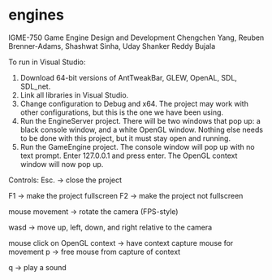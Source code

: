 # engines
IGME-750 Game Engine Design and Development
Chengchen Yang, Reuben Brenner-Adams, Shashwat Sinha, Uday Shanker Reddy Bujala

To run in Visual Studio:
1. Download 64-bit versions of AntTweakBar, GLEW, OpenAL, SDL, SDL_net.
2. Link all libraries in Visual Studio.
3. Change configuration to Debug and x64. The project may work with other configurations, but this is the one we have been using.
4. Run the EngineServer project. There will be two windows that pop up: a black console window, and a white OpenGL window. Nothing else needs to be done with this project, but it must stay open and running.
5. Run the GameEngine project. The console window will pop up with no text prompt. Enter 127.0.0.1 and press enter. The OpenGL context window will now pop up.

Controls:
Esc. -> close the project

F1 -> make the project fullscreen
F2 -> make the project not fullscreen

mouse movement -> rotate the camera (FPS-style)

wasd -> move up, left, down, and right relative to the camera

mouse click on OpenGL context -> have context capture mouse for movement
p -> free mouse from capture of context

q -> play a sound